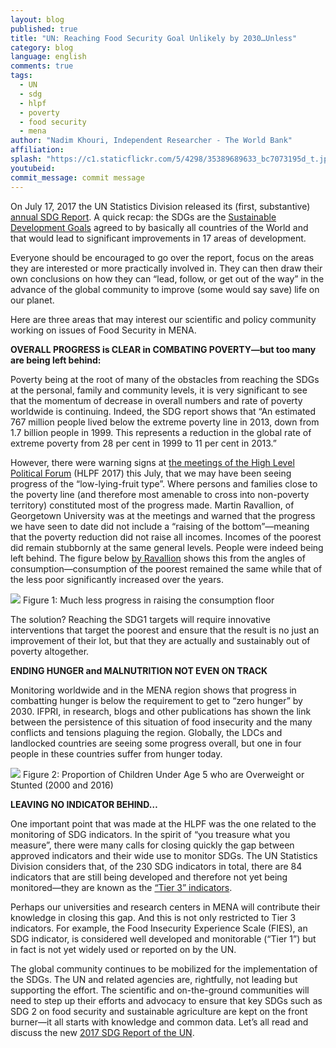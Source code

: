 ```yaml
---
layout: blog
published: true
title: "UN: Reaching Food Security Goal Unlikely by 2030…Unless"
category: blog
language: english
comments: true
tags: 
  - UN
  - sdg
  - hlpf
  - poverty
  - food security
  - mena
author: "Nadim Khouri, Independent Researcher - The World Bank"
affiliation: 
splash: "https://c1.staticflickr.com/5/4298/35389689633_bc7073195d_t.jpg"
youtubeid: 
commit_message: commit message
---
```

On July 17, 2017 the UN Statistics Division released its (first, substantive) [annual SDG Report](https://unstats.un.org/sdgs/files/report/2017/TheSustainableDevelopmentGoalsReport2017.pdf). A quick recap: the SDGs are the [Sustainable Development Goals](http://www.un.org/sustainabledevelopment/sustainable-development-goals/) agreed to by basically all countries of the World and that would lead to significant improvements in 17 areas of development. 



Everyone should be encouraged to go over the report, focus on the areas they are interested or more practically involved in.  They can then draw their own conclusions on how they can “lead, follow, or get out of the way” in the advance of the global community to improve (some would say save) life on our planet.



Here are three areas that may interest our scientific and policy community working on issues of Food Security in MENA. <!-- more -->



**OVERALL PROGRESS is CLEAR in COMBATING POVERTY—but too many are being left behind:**




Poverty being at the root of many of the obstacles from reaching the SDGs at the personal, family and community levels, it is very significant to see that the momentum of decrease in overall numbers and rate of poverty worldwide is continuing.  Indeed, the SDG report shows that “An estimated 767 million people lived below the extreme poverty line in 2013, down from 1.7 billion people in 1999. This represents a reduction in the global rate of extreme poverty from 28 per cent in 1999 to 11 per cent in 2013.”



However, there were warning signs at [the meetings of the High Level Political Forum](https://www.un.org/ecosoc/en/events/2017/ecosoc-high-level-segment-eradicating-poverty-all-its-forms-and-dimensions-through) (HLPF 2017) this July, that we may have been seeing progress of the “low-lying-fruit type”.  Where persons and families close to the poverty line (and therefore most amenable to cross into non-poverty territory) constituted most of the progress made.  Martin Ravallion, of Georgetown University was at the meetings and warned that the progress we have seen to date did not include a “raising of the bottom”—meaning that the poverty reduction did not raise all incomes.  Incomes of the poorest did remain stubbornly at the same general levels.  People were indeed being left behind.  The figure below [by Ravallion](https://www.un.org/ecosoc/en/events/2017/ecosoc-high-level-segment-eradicating-poverty-all-its-forms-and-dimensions-through) shows this from the angles of consumption—consumption of the poorest remained the same while that of the less poor significantly increased over the years.  




![](https://c1.staticflickr.com/5/4305/36193929665_af3b207c03_z.jpg)
Figure 1: Much less progress in raising the consumption floor  




The solution? Reaching the SDG1 targets will require innovative interventions that target the poorest and ensure that the result is no just an improvement of their lot, but that they are actually and sustainably out of poverty altogether.





**ENDING HUNGER and MALNUTRITION NOT EVEN ON TRACK**



Monitoring worldwide and in the MENA region shows that progress in combatting hunger is below the requirement to get to “zero hunger” by 2030.  IFPRI, in research, blogs and other publications has shown the link between the persistence of this situation of food insecurity and the many conflicts and tensions plaguing the region. Globally, the LDCs and landlocked countries are seeing some progress overall, but one in four people in these countries suffer from hunger today.





![](https://c1.staticflickr.com/5/4295/36027442922_70d5f98c1a_c.jpg) 
Figure 2: Proportion of Children Under Age 5 who are Overweight or Stunted (2000 and 2016)




**LEAVING NO INDICATOR BEHIND…**




One important point that was made at the HLPF was the one related to the monitoring of SDG indicators.  In the spirit of “you treasure what you measure”, there were many calls for closing quickly the gap between approved indicators and their wide use to monitor SDGs.  The UN Statistics Division considers that, of the 230 SDG indicators in total, there are 84 indicators that are still being developed and therefore not yet being monitored—they are known as the [“Tier 3” indicators](https://unstats.un.org/sdgs/iaeg-sdgs/tier-classification/). 





Perhaps our universities and research centers in MENA will contribute their knowledge in closing this gap.  And this is not only restricted to Tier 3 indicators.  For example, the Food Insecurity Experience Scale (FIES), an SDG indicator, is considered well developed and monitorable (“Tier 1”) but in fact is not yet widely used or reported on by the UN.




The global community continues to be mobilized for the implementation of the SDGs.  The UN and related agencies are, rightfully, not leading but supporting the effort.  The scientific and on-the-ground communities will need to step up their efforts and advocacy to ensure that key SDGs such as SDG 2 on food security and sustainable agriculture are kept on the front burner—it all starts with knowledge and common data.  Let’s all read and discuss the new [2017 SDG Report of the UN](https://unstats.un.org/sdgs/files/report/2017/TheSustainableDevelopmentGoalsReport2017.pdf).